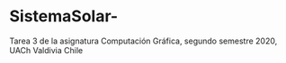 # SistemaSolar-
Tarea 3 de la asignatura Computación Gráfica, segundo semestre 2020, UACh Valdivia Chile
